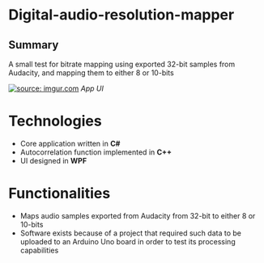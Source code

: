 # Digital-audio-resolution-mapper

## Summary 

 A small test for bitrate mapping using exported 32-bit samples from Audacity, and mapping them to either 8 or 10-bits

<a href="https://imgur.com/V8MoOaD"><img src="https://i.imgur.com/V8MoOaD.png" title="source: imgur.com" /></a>
*App UI*

# Technologies
- Core application written in **C#**
- Autocorrelation function implemented in **C++**
- UI designed in **WPF**

# Functionalities
- Maps audio samples exported from Audacity from 32-bit to either 8 or 10-bits
- Software exists because of a project that required such data to be uploaded to an Arduino Uno board in order to test its processing capabilities
<!--stackedit_data:
eyJoaXN0b3J5IjpbLTE1NzUwMzE5MDAsMTMxNTUwNTU0MSwxMj
AwNDkwMTY2XX0=
-->